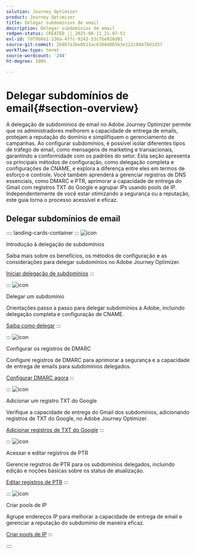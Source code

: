 ```yaml
---
solution: Journey Optimizer
product: Journey Optimizer
title: Delegar subdomínios de email
description: Delegar subdomínios de email
redpen-status: CREATED_||_2025-08-11_21-07-51
exl-id: 7df9b8e2-136a-4ffc-9243-53c7be026d81
source-git-commit: 2b907a3be8b11ac6308d0b563e122c88478d1d37
workflow-type: tm+mt
source-wordcount: '244'
ht-degree: 100%

---
```


# Delegar subdomínios de email{#section-overview}

A delegação de subdomínios de email no Adobe Journey Optimizer permite que os administradores melhorem a capacidade de entrega de emails, protejam a reputação do domínio e simplifiquem o gerenciamento de campanhas. Ao configurar subdomínios, é possível isolar diferentes tipos de tráfego de email, como mensagens de marketing e transacionais, garantindo a conformidade com os padrões do setor. Esta seção apresenta os principais métodos de configuração, como delegação completa e configurações de CNAME, e explora a diferença entre eles em termos de esforço e controle. Você também aprenderá a gerenciar registros de DNS essenciais, como DMARC e PTR, aprimorar a capacidade de entrega do Gmail com registros TXT do Google e agrupar IPs usando pools de IP. Independentemente de você estar otimizando a segurança ou a reputação, este guia torna o processo acessível e eficaz.

## Delegar subdomínios de email

:::: landing-cards-container
:::
![icon](https://cdn.experienceleague.adobe.com/icons/circle-play.svg)

Introdução à delegação de subdomínios

Saiba mais sobre os benefícios, os métodos de configuração e as considerações para delegar subdomínios no Adobe Journey Optimizer.

[Iniciar delegação de subdomínios](../using/configuration/about-subdomain-delegation.md)
:::

:::
![icon](https://cdn.experienceleague.adobe.com/icons/gear.svg)

Delegar um subdomínio

Orientações passo a passo para delegar subdomínios à Adobe, incluindo delegação completa e configuração de CNAME.

[Saiba como delegar](../using/configuration/delegate-subdomain.md)
:::

:::
![icon](https://cdn.experienceleague.adobe.com/icons/shield-halved.svg)

Configurar os registros de DMARC

Configure registros de DMARC para aprimorar a segurança e a capacidade de entrega de emails para subdomínios delegados.

[Configurar DMARC agora](../using/configuration/dmarc-record.md)
:::

:::
![icon](https://cdn.experienceleague.adobe.com/icons/bullseye.svg)

Adicionar um registro TXT do Google

Verifique a capacidade de entrega do Gmail dos subdomínios, adicionando registros de TXT do Google, no Adobe Journey Optimizer.

[Adicionar registros de TXT do Google](../using/configuration/google-txt.md)
:::

:::
![icon](https://cdn.experienceleague.adobe.com/icons/code-branch.svg)

Acessar e editar registros de PTR

Gerencie registros de PTR para os subdomínios delegados, incluindo edição e noções básicas sobre os status de atualização.

[Editar registros de PTR](../using/configuration/ptr-records.md)
:::

:::
![icon](https://cdn.experienceleague.adobe.com/icons/list-check.svg)

Criar pools de IP

Agrupe endereços IP para melhorar a capacidade de entrega de email e gerenciar a reputação do subdomínio de maneira eficaz.

[Criar pools de IP](../using/configuration/ip-pools.md)
:::

::::
